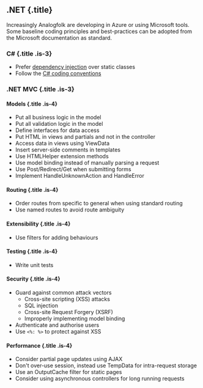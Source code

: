 ## .NET {.title}

Increasingly Analogfolk are developing in Azure or using Microsoft tools. Some
baseline coding principles and best-practices can be adopted from the Microsoft
documentation as standard.

### C# {.title .is-3}

- Prefer [dependency injection][ms-docs-di] over static classes
- Follow the [C# coding conventions][ms-docs-csharp]

### .NET MVC {.title .is-3}

#### Models {.title .is-4}

- Put all business logic in the model
- Put all validation logic in the model
- Define interfaces for data access
- Put HTML in views and partials and not in the controller
- Access data in views using ViewData
- Insert server-side comments in templates
- Use HTMLHelper extension methods
- Use model binding instead of manually parsing a request
- Use Post/Redirect/Get when submitting forms
- Implement HandleUnknownAction and HandleError

#### Routing {.title .is-4}

- Order routes from specific to general when using standard routing
- Use named routes to avoid route ambiguity

#### Extensibility {.title .is-4}

- Use filters for adding behaviours

#### Testing {.title .is-4}

- Write unit tests

#### Security {.title .is-4}

- Guard against common attack vectors
  - Cross-site scripting (XSS) attacks
  - SQL injection
  - Cross-site Request Forgery (XSRF)
  - Improperly implementing model binding
- Authenticate and authorise users
- Use `<%: %>` to protect against XSS

#### Performance {.title .is-4}

- Consider partial page updates using AJAX
- Don't over-use session, instead use TempData for intra-request storage
- Use an OutputCache filter for static pages
- Consider using asynchronous controllers for long running requests

[ms-docs-di]: https://docs.microsoft.com/en-us/aspnet/core/fundamentals/dependency-injection?view=aspnetcore-2.2
[ms-docs-csharp]: https://docs.microsoft.com/en-us/dotnet/csharp/programming-guide/inside-a-program/coding-conventions#naming-conventions
